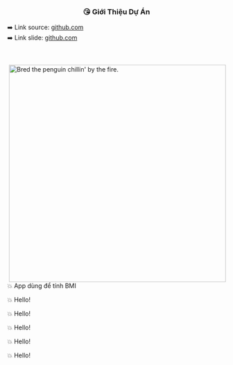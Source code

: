 
<div align="center">
  <h3>😘 Giới Thiệu Dự Án</h3>
</div>

<div width="100%">
  <span>
    ➡️ Link source:  
  <span>
    <a target="_blank" href="https://github.com/cszach/Raydiance">github.com</a>
  </span>
</span>
</div>

<div width="100%">
  <span>
    ➡️ Link slide: 
  <span>
    <a target="_blank" href="https://github.com/cszach/Raydiance">github.com</a>
  </span>
</span>
</div>



<br/>
<br/>

<div>
  <img align="right" alt="Bred the penguin chillin' by the fire." height="auto" width="500" src="https://images.unsplash.com/photo-1496181133206-80ce9b88a853?q=80&w=2071&auto=format&fit=crop&ixlib=rb-4.0.3&ixid=M3wxMjA3fDB8MHxwaG90by1wYWdlfHx8fGVufDB8fHx8fA%3D%3D" />

  <div>
    <p>💥 App dùng để tính BMI </p>
    <p>💥 Hello! </p>
    <p>💥 Hello! </p>
    <p>💥 Hello! </p>
    <p>💥 Hello! </p>
    <p>💥 Hello! </p>
  </div>
</div>
